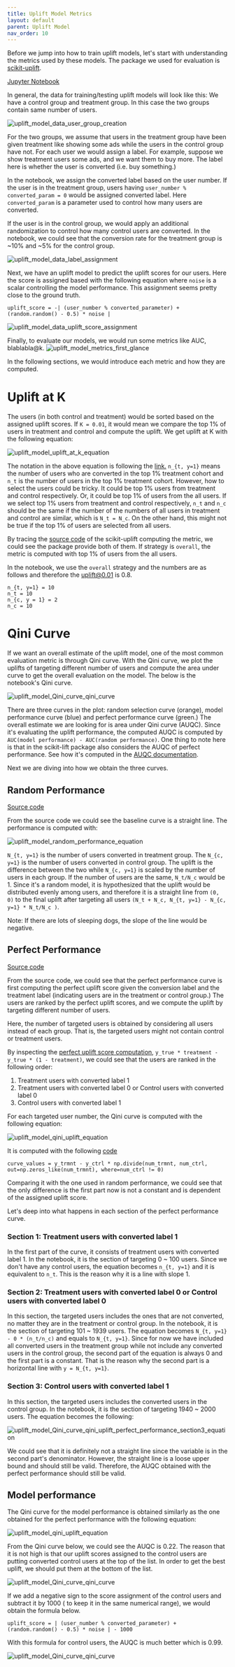 ```yaml
---
title: Uplift Model Metrics
layout: default
parent: Uplift Model
nav_order: 10
---
```

Before we jump into how to train uplift models, let's start with understanding the metrics used by these models.
The package we used for evaluation is [scikit-uplift](https://www.uplift-modeling.com/en/latest/index.html).

[Jupyter Notebook](https://github.com/allyoushawn/algorithms/blob/master/uplift_model/uplift_metric_exploration.ipynb)

In general, the data for training/testing uplift models will look like this:
We have a control group and treatment group. In this case the two groups contain same number of users.

![uplift_model_data_user_group_creation](/docs/uplift_model/images/metrics_exploration/user_group_creation.png)

For the two groups, we assume that users in the treatment group have been given treatment like showing some ads while
the users in the control group have not. For each user we would assign a label. For example, suppose we show treatment
users some ads, and we want them to buy more. The label here is whether the user is converted (i.e. buy something.) 

In the notebook, we assign the converted label based on the user number. If the user is in the treatment group,
users having `user_number % converted_param = 0` would be assigned converted label. Here `converted_param` is a 
parameter used to control how many users are converted. 

If the user is in the control group,
we would apply an additional randomization to control how many control users are converted. In the notebook, we could
see that the conversion rate for the treatment group is ~10% and ~5% for the control group.

![uplift_model_data_label_assignment](/docs/uplift_model/images/metrics_exploration/label_assignment.png)

Next, we have an uplift model to predict the uplift scores for our users. Here the score is assigned based with
the following equation where `noise` is a scalar controlling the model performance. This assignment seems pretty close
to the ground truth.
```
uplift_score = -| (user_number % converted_parameter) + (random.random() - 0.5) * noise |
```

![uplift_model_data_uplift_score_assignment](/docs/uplift_model/images/metrics_exploration/uplift_score_assignment.png)

Finally, to evaluate our models, we would run some metrics like AUC, blablabla@k.
![uplift_model_metrics_first_glance](/docs/uplift_model/images/metrics_exploration/evaluation_metrics_first_glance.png)

In the following sections, we would introduce each metric and how they are computed.

# Uplift at K
The users (in both control and treatment) would be sorted based on the assigned uplift scores. If `K = 0.01`, it would
mean we compare the top 1% of users in treatment and control and compute the uplift. We get uplift at K with the
following equation:

![uplift_model_uplift_at_k_equation](/docs/uplift_model/images/metrics_exploration/uplift_at_k_equation.png)

The notation in the above equation is following the
[link.](https://pylift.readthedocs.io/en/latest/introduction.html#the-qini-curve)
`n_{t, y=1}` means the number of users who are converted in the top 1% treatment cohort and `n_t` is the
number of users in the top 1% treatment cohort. 
However, how to select the users
could be tricky. It could be top 1% users from treatment and control respectively. Or, it could be top 1% of users from
the all users. If we select top 1% users from treatment and control respectively, `n_t` and `n_c` should be the same if 
the number of the numbers of all users in treatment and control are similar, which is `N_t = N_c`. On the other hand,
this might not be true if the top 1% of users are selected from all users. 

By tracing the [source code](https://github.com/maks-sh/scikit-uplift/blob/master/sklift/metrics/metrics.py#L474)
of the scikit-uplift computing the metric, we could see the package provide both of them. If strategy is `overall`, the
metric is computed with top 1% of users from the all users.

In the notebook, we use the `overall` strategy and the numbers are as follows and therefore the uplift@0.01 is 0.8.
```
n_{t, y=1} = 10
n_t = 10
n_{c, y = 1} = 2
n_c = 10
```

# Qini Curve
If we want an overall estimate of the uplift model, one of the most common evaluation metric is through Qini curve.
With the Qini curve, we plot the uplifts of targeting different number of users and compute the area under curve to get
the overall evaluation on the model. The below is the notebook's Qini curve.

![uplift_model_Qini_curve_qini_curve](/docs/uplift_model/images/metrics_exploration/Qini_curve_qini_curve.png)

There are three curves in the plot: random selection curve (orange), model performance curve (blue) 
and perfect performance curve (green.) The overall estimate we are looking for is area under Qini curve (AUQC).
Since it's evaluating the uplift performance, the computed AUQC is computed by
`AUC(model performance) - AUC(random performance)`.
One thing to note here is that in the scikit-lift package also considers the AUQC of perfect performance. See how it's
computed in the
[AUQC documentation](https://github.com/maks-sh/scikit-uplift/blob/master/notebooks/uplift_metrics_tutorial.ipynb).

Next we are diving into how we obtain the three curves.

## Random Performance

[Source code](https://github.com/maks-sh/scikit-uplift/blob/master/sklift/viz/base.py#L186)

From the source code we could see the baseline curve is a straight line. The performance is computed with:

![uplift_model_random_performance_equation](/docs/uplift_model/images/metrics_exploration/Qini_curve_random_performance_equation.png)

`N_{t, y=1}` is the number of users converted in treatment group. The `N_{c, y=1}` is the number of users converted in 
control group. The uplift is the difference between the two while `N_{c, y=1}` is scaled by the number of users in 
each group. If the number of users are the same, `N_t/N_c` would be 1. Since it's a random model, it is hypothesized
that the uplift would be distributed evenly among users, and therefore it is a straight line from `(0, 0)` to
the final uplift after targeting all users `(N_t + N_c, N_{t, y=1} - N_{c, y=1} * N_t/N_c )`.

Note: If there are lots of sleeping dogs, the slope of the line would be negative.

## Perfect Performance
[Source code](https://github.com/maks-sh/scikit-uplift/blob/master/sklift/metrics/metrics.py#L277)

From the source code, we could see that the perfect performance curve is first computing the perfect uplift score 
given the conversion label and the treatment label (indicating users are in the treatment or control group.) The users
are ranked by the perfect uplift scores, and we compute the uplift by targeting different number of users.

Here, the number of targeted users is obtained by considering all users instead of each group. That is, the targeted
users might not contain control or treatment users.

By inspecting the [perfect uplift score computation](https://github.com/maks-sh/scikit-uplift/blob/master/sklift/metrics/metrics.py#L277),
 `y_true * treatment - y_true * (1 - treatment)`,
we could see that the users are ranked in the following order:

1. Treatment users with converted label 1
2. Treatment users with converted label 0 or Control users with converted label 0
3. Control users with converted label 1

For each targeted user number, the Qini curve is computed with the following equation:

![uplift_model_qini_uplift_equation](/docs/uplift_model/images/metrics_exploration/Qini_curve_qini_uplift_equation.png)

It is computed with the following [code](https://github.com/maks-sh/scikit-uplift/blob/master/sklift/metrics/metrics.py#L267)
```
curve_values = y_trmnt - y_ctrl * np.divide(num_trmnt, num_ctrl, out=np.zeros_like(num_trmnt), where=num_ctrl != 0)
```

Comparing it with the one used in random performance, we could see that the only difference is the first part now is
not a constant and is dependent of the assigned uplift score.

Let's deep into what happens in each section of the perfect performance curve.

### Section 1: Treatment users with converted label 1

In the first part of the curve, it consists of treatment users with converted label 1. In the notebook, it is the
section of targeting 0 ~ 100 users. Since we don't have any control users, the equation becomes
`n_{t, y=1}` and it is equivalent to `n_t`. This is the reason why it is a line with slope 1.

### Section 2: Treatment users with converted label 0 or Control users with converted label 0

In this section, the targeted users includes the ones that are not converted, no matter they are in the treatment or
control group. In the notebook, it is the section of targeting 101 ~ 1939 users.
The equation becomes `N_{t, y=1} - 0 * (n_t/n_c)` and equals to `N_{t, y=1}`. Since for now we have included
all converted users in the treatment group while not include any converted users in the control group, the second part
of the equation is always 0 and the first part is a constant. That is the reason why the second part is a 
horizontal line with `y = N_{t, y=1}`.


### Section 3: Control users with converted label 1
In this section, the targeted users includes the converted users in the control group. In the notebook, it is the 
section of targeting 1940 ~ 2000 users. The equation becomes the following:

![uplift_model_Qini_curve_qini_uplift_perfect_performance_section3_equation](/docs/uplift_model/images/metrics_exploration/Qini_curve_qini_uplift_perfect_performance_section3_equation.png)

We could see that it is definitely not a straight line since the variable is in the second part's denominator. However,
the straight line is a loose upper bound and should still be valid. Therefore, the AUQC obtained with 
the perfect performance should still be valid.

## Model performance
The Qini curve for the model performance is obtained similarly as the one obtained for the perfect performance with the
following equation:

![uplift_model_qini_uplift_equation](/docs/uplift_model/images/metrics_exploration/Qini_curve_qini_uplift_equation.png)

From the Qini curve below, we could see the AUQC is 0.22. The reason that it is not high is that our uplift scores
assigned to the control users are putting converted control users at the top of the list. In order to get the best
uplift, we should put them at the bottom of the list.

![uplift_model_Qini_curve_qini_curve](/docs/uplift_model/images/metrics_exploration/Qini_curve_qini_curve.png)

If we add a negative sign to the score assignment of the control users and subtract it by 1000 ( to keep
it in the same numerical range), we would obtain the formula below.

```
uplift_score = | (user_number % converted_parameter) + (random.random() - 0.5) * noise | - 1000
```

With this formula for control users, the AUQC is much better which is 0.99.

![uplift_model_Qini_curve_qini_curve](/docs/uplift_model/images/metrics_exploration/Qini_curve_qini_curve_better.png)

